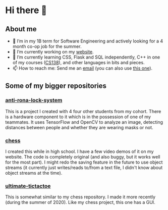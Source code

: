# Hi there 👋

## About me
- 🏫 I’m in my 1B term for Software Engineering and actively looking for a 4 month co-op job for the summer.
- 🔭 I’m currently working on my [website](https://dxaviud.github.io/). 
- 🌱 I’m currently learning CSS, Flask and SQL independently, C++ in one of my courses ([CS138](https://ucalendar.uwaterloo.ca/2122/COURSE/course-CS.html#CS138)), and other languages in bits and pieces.
- 📫 How to reach me: Send me an [email](mailto:dxaviud@uwaterloo.ca) (you can also use [this one](mailto:d83xu@uwaterloo)).

## Some of my bigger repositories

### [anti-rona-lock-system](https://github.com/dxaviud/anti-rona-lock-system) 
This is a project I created with 4 four other students from my cohort. There is a hardware component to it which is in the possession of one of my teammates. It uses TensorFlow and OpenCV to analyze an image, detecting distances between people and whether they are wearing masks or not.

### [chess](https://github.com/dxaviud/chess)
I created this while in high school. I have a few video demos of it on my website. The code is completely original (and also buggy, but it works well for the most part). I might redo the saving feature in the future to use object streams (it currently just writes/reads to/from a text file, I didn't know about object streams at the time).

### [ultimate-tictactoe](https://github.com/dxaviud/ultimate-tictactoe)
This is somewhat similar to my chess repository. I made it more recently (during the summer of 2020). Like my chess project, this one has a GUI.

<!--
- ⚡ Fun fact: ...
- 👯 I’m looking to collaborate on ...
- 🤔 I’m looking for help with ...
- 💬 Ask me about ...
-->
